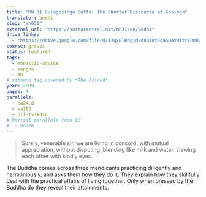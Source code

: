 ```yaml
---
title: "MN 31 Cūḷagosiṅga Sutta: The Shorter Discourse at Gosiṅga"
translator: bodhi
slug: "mn031"
external_url: "https://suttacentral.net/mn31/en/bodhi"
drive_links:
  - "https://drive.google.com/file/d/13qx8lWdgjdkdnuiWtKoaSUAVHitrZBmU/view?usp=drivesdk"
course: groups
status: featured
tags:
  - monastic-advice
  - sangha
  - mn
# nibbana tag covered by *The Island*
year: 2009
pages: 4
parallels:
  - ea24.8
  - ma185
  - pli-tv-kd10
# Partial parallels from SC
#  - mn128
---
```


> Surely, venerable sir, we are living in concord, with mutual appreciation, without disputing, blending like milk and water, viewing each other with kindly eyes.

The Buddha comes across three mendicants practicing diligently and harmoniously, and asks them how they do it.
They explain how they skillfully deal with the practical affairs of living together.
Only when pressed by the Buddha do they reveal their attainments.
